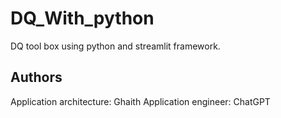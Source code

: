 # DQ_With_python 
DQ tool box using python and streamlit framework.

## Authors
Application architecture: Ghaith
Application engineer: ChatGPT
